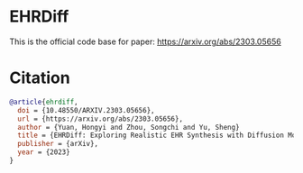 # EHRDiff

This is the official code base for paper: https://arxiv.org/abs/2303.05656

# Citation
```bibtex
@article{ehrdiff,
  doi = {10.48550/ARXIV.2303.05656},
  url = {https://arxiv.org/abs/2303.05656},
  author = {Yuan, Hongyi and Zhou, Songchi and Yu, Sheng}
  title = {EHRDiff: Exploring Realistic EHR Synthesis with Diffusion Models},
  publisher = {arXiv},
  year = {2023}
}
```
